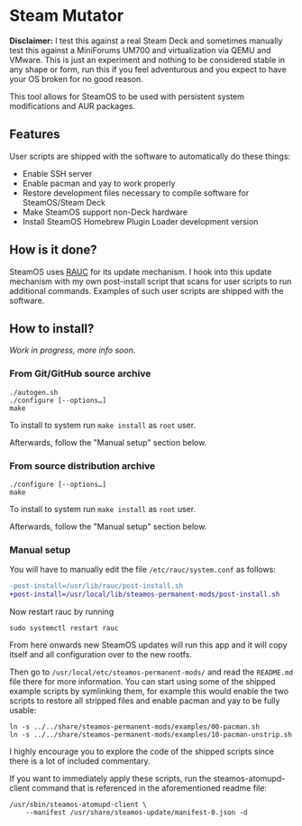 # Steam Mutator

**Disclaimer:** I test this against a real Steam Deck and sometimes manually
test this against a MiniForums UM700 and virtualization via QEMU and VMware.
This is just an experiment and nothing to be considered stable in any shape or
form, run this if you feel adventurous and you expect to have your OS broken for
no good reason.

This tool allows for SteamOS to be used with persistent system modifications and
AUR packages.

## Features

User scripts are shipped with the software to automatically do these things:

- Enable SSH server
- Enable pacman and yay to work properly
- Restore development files necessary to compile software for SteamOS/Steam Deck
- Make SteamOS support non-Deck hardware
- Install SteamOS Homebrew Plugin Loader development version

## How is it done?

SteamOS uses [RAUC](https://rauc.io) for its update mechanism. I hook into this
update mechanism with my own post-install script that scans for user scripts to
run additional commands. Examples of such user scripts are shipped with the
software.

## How to install?

*Work in progress, more info soon.*

### From Git/GitHub source archive

    ./autogen.sh
    ./configure [--options…]
    make

To install to system run `make install` as `root` user.

Afterwards, follow the "Manual setup" section below.

### From source distribution archive

    ./configure [--options…]
    make

To install to system run `make install` as `root` user.

Afterwards, follow the "Manual setup" section below.

### Manual setup

You will have to manually edit the file `/etc/rauc/system.conf` as follows:

```diff
-post-install=/usr/lib/rauc/post-install.sh
+post-install=/usr/local/lib/steamos-permanent-mods/post-install.sh
```

Now restart rauc by running

    sudo systemctl restart rauc

From here onwards new SteamOS updates will run this app and it will copy itself
and all configuration over to the new rootfs.

Then go to `/usr/local/etc/steamos-permanent-mods/` and read the `README.md`
file there for more information. You can start using some of the shipped example
scripts by symlinking them, for example this would enable the two scripts to
restore all stripped files and enable pacman and yay to be fully usable:

    ln -s ../../share/steamos-permanent-mods/examples/00-pacman.sh
    ln -s ../../share/steamos-permanent-mods/examples/10-pacman-unstrip.sh

I highly encourage you to explore the code of the shipped scripts since there is
a lot of included commentary.

If you want to immediately apply these scripts, run the steamos-atomupd-client
command that is referenced in the aforementioned readme file:

    /usr/sbin/steamos-atomupd-client \
        --manifest /usr/share/steamos-update/manifest-0.json -d
